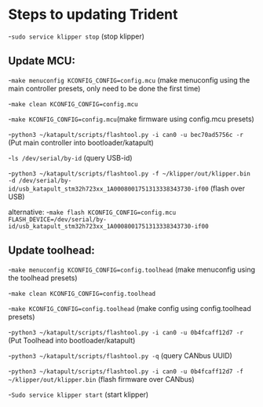 # Steps to updating Trident

-`sudo service klipper stop` (stop klipper)

## Update MCU:

-`make menuconfig KCONFIG_CONFIG=config.mcu` (make menuconfig using the main controller presets, only need to be done the first time)

-`make clean KCONFIG_CONFIG=config.mcu`

-`make KCONFIG_CONFIG=config.mcu`(make firmware using config.mcu presets)

-`python3 ~/katapult/scripts/flashtool.py -i can0 -u bec70ad5756c -r` (Put main controller into bootloader/katapult)

-`ls /dev/serial/by-id` (query USB-id)

-`python3 ~/katapult/scripts/flashtool.py -f ~/klipper/out/klipper.bin -d /dev/serial/by-id/usb_katapult_stm32h723xx_1A0008001751313338343730-if00` (flash over USB)

alternative:
-`make flash KCONFIG_CONFIG=config.mcu FLASH_DEVICE=/dev/serial/by-id/usb_katapult_stm32h723xx_1A0008001751313338343730-if00`

## Update toolhead:

-`make menuconfig KCONFIG_CONFIG=config.toolhead` (make menuconfig using the toolhead presets)

-`make clean KCONFIG_CONFIG=config.toolhead`

-`make KCONFIG_CONFIG=config.toolhead` (make config using config.toolhead presets)

-`python3 ~/katapult/scripts/flashtool.py -i can0 -u 0b4fcaff12d7 -r` (Put Toolhead into bootloader/katapult)

-`python3 ~/katapult/scripts/flashtool.py -q` (query CANbus UUID)

-`python3 ~/katapult/scripts/flashtool.py -i can0 -u 0b4fcaff12d7 -f ~/klipper/out/klipper.bin` (flash firmware over CANbus)

-`Sudo service klipper start` (start klipper)
